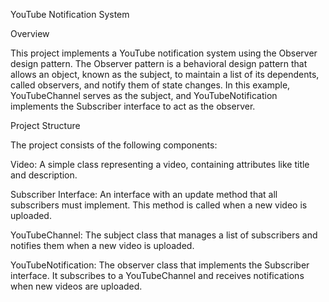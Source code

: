 YouTube Notification System

Overview

This project implements a YouTube notification system using the Observer design pattern. The Observer pattern is a behavioral design pattern that allows an object, known as the subject, to maintain a list of its dependents, called observers, and notify them of state changes. In this example, YouTubeChannel serves as the subject, and YouTubeNotification implements the Subscriber interface to act as the observer.

Project Structure

The project consists of the following components:

Video: A simple class representing a video, containing attributes like title and description.

Subscriber Interface: An interface with an update method that all subscribers must implement. This method is called when a new video is uploaded.

YouTubeChannel: The subject class that manages a list of subscribers and notifies them when a new video is uploaded.

YouTubeNotification: The observer class that implements the Subscriber interface. It subscribes to a YouTubeChannel and receives notifications when new videos are uploaded.
